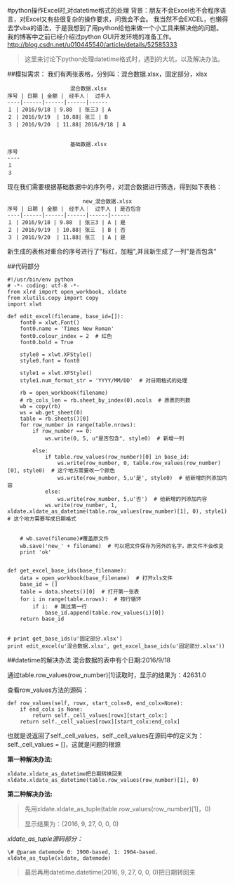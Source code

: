 #python操作Excel时,对datetime格式的处理
	背景：朋友不会Excel也不会程序语言，对Excel又有些很复杂的操作要求，问我会不会。
	我当然不会EXCEL，也懒得去学vba的语法，于是我想到了用python给他来做一个小工具来解决他的问题。
我的博客中之前已经介绍过python GUI开发环境的准备工作。
<http://blog.csdn.net/u010445540/article/details/52585333> 
>这里来讨论下python处理datetime格式时，遇到的大坑，以及解决办法。

##模拟需求：
我们有两张表格，分别叫：混合数据.xlsx，固定部分，xlsx

						混合数据.xlsx
	序号 | 日期 | 金额 |　经手人｜　过手人
	----|------|------|------|------
	１ | 2016/9/18 | 9.88  | 张三3 | A
	２ | 2016/9/19  | 10.88| 张三 | B
	３ | 2016/9/20  | 11.88| 2016/9/18 | A


						基础数据.xlsx
	序号 
	----
	１ 
	３

现在我们需要根据基础数据中的序列号，对混合数据进行筛选，得到如下表格：

							new_混合数据.xlsx
	序号 | 日期 | 金额 |　经手人｜　过手人 | 是否包含
	----|------|------|------|------|------
	１ | 2016/9/18 | 9.88  | 张三3 | A | 是
	２ | 2016/9/19  | 10.88| 张三  | B | 否
	３ | 2016/9/20  | 11.88| 张三  | A | 是
新生成的表格对重合的序号进行了"标红，加粗",并且新生成了一列"是否包含"

##代码部分

	#!/usr/bin/env python
	# -*- coding: utf-8 -*-
	from xlrd import open_workbook, xldate
	from xlutils.copy import copy
	import xlwt
	
	def edit_excel(filename, base_id=[]):
	    font0 = xlwt.Font()
	    font0.name = 'Times New Roman'
	    font0.colour_index = 2  # 红色
	    font0.bold = True
	
	    style0 = xlwt.XFStyle()
	    style0.font = font0
	
	    style1 = xlwt.XFStyle()
	    style1.num_format_str = 'YYYY/MM/DD'  # 对日期格式的处理
	
	    rb = open_workbook(filename)
	    # rb_cols_len = rb.sheet_by_index(0).ncols  # 原表的列数
	    wb = copy(rb)
	    ws = wb.get_sheet(0)
	    table = rb.sheets()[0]
	    for row_number in range(table.nrows):
	        if row_number == 0:
	            ws.write(0, 5, u"是否包含", style0)  # 新增一列
	
	        else:
	            if table.row_values(row_number)[0] in base_id:
	                ws.write(row_number, 0, table.row_values(row_number)[0], style0)  # 这个地方需要改一个颜色
	                ws.write(row_number, 5,u'是', style0)  # 给新增的列添加内容
	            else:
	                ws.write(row_number, 5,u'否')  # 给新增的列添加内容
	            ws.write(row_number, 1, xldate.xldate_as_datetime(table.row_values(row_number)[1], 0), style1)  # 这个地方需要写成日期格式
	
	
	    # wb.save(filename)#覆盖原文件
	    wb.save('new_' + filename)  # 可以把文件保存为另外的名字，原文件不会改变
	    print 'ok'
	
	
	def get_excel_base_ids(base_filename):
	    data = open_workbook(base_filename)  # 打开xls文件
	    base_id = []
	    table = data.sheets()[0]  # 打开第一张表
	    for i in range(table.nrows):  # 按行循环
	        if i:  # 跳过第一行
	            base_id.append(table.row_values(i)[0])
	    return base_id
	
	
	# print get_base_ids(u'固定部分.xlsx')
	print edit_excel(u'混合数据.xlsx', get_excel_base_ids(u'固定部分.xlsx'))


##datetime的解决办法
混合数据的表中有个日期:2016/9/18

通过table.row_values(row_number)[1]读取时，显示的结果为：42631.0

查看row_values方法的源码：

    def row_values(self, rowx, start_colx=0, end_colx=None):
        if end_colx is None:
            return self._cell_values[rowx][start_colx:]
        return self._cell_values[rowx][start_colx:end_colx]

也就是说返回了self._cell_values，self._cell_values在源码中的定义为：self._cell_values = []，这就是问题的根源

**第一种解决办法:**

	xldate.xldate_as_datetime把日期转换回来
	xldate.xldate_as_datetime(table.row_values(row_number)[1], 0)
>

**第二种解决办法:**

>先用xldate.xldate_as_tuple(table.row_values(row_number)[1]，0)
>
>显示结果为：(2016, 9, 27, 0, 0, 0)
>
*xldate_as_tuple源码部分：*
>
	\# @param datemode 0: 1900-based, 1: 1904-based.
	xldate_as_tuple(xldate, datemode) 
>

>最后再用datetime.datetime(2016, 9, 27, 0, 0, 0)把日期转回来